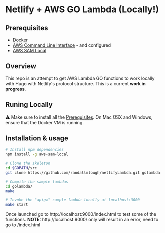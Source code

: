 # Netlify + AWS GO Lambda (Locally!)

## Prerequisites
* [Docker](https://docs.docker.com/install)
* [AWS Command Line Interface](https://docs.aws.amazon.com/cli/latest/userguide/installing.html) - and configured 
* [AWS SAM Local](https://github.com/awslabs/aws-sam-local#windows-linux-macos-with-npm-recommended)

## Overview
This repo is an attempt to get AWS Lambda GO functions to work locally with Hugo with Netlify's protocol structure. This is a current **work in progress**.

## Runing Locally
:warning: Make sure to install all the [Prerequisites](#prerequisites). On Mac
OSX and Windows, ensure that the Docker VM is running.

## Installation & usage
```bash
# Install npm dependencies
npm install -g aws-sam-local

# Clone the skeleton
cd $GOPATH/src 
git clone https://github.com/randallmlough/netlifyLambda.git golambda

# Compile the sample lambdas
cd golambda/
make

# Invoke the "apigw" sample lambda locally at localhost:3000
make start

```

Once launched go to http://localhost:9000/index.html to test some of the functions. **NOTE:** http://localhost:9000/ only will result in an error, need to go to /index.html